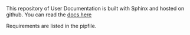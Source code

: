 This repository of User Documentation is built with Sphinx and hosted on github. You can read the [docs here](https://datakid.github.io/restech-docs/)

Requirements are listed in the pipfile.

